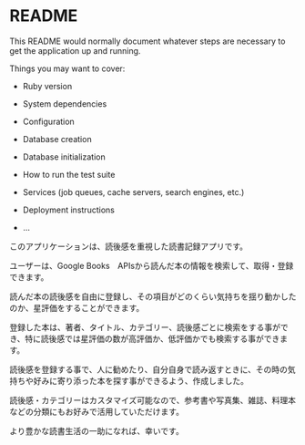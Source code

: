 # README

This README would normally document whatever steps are necessary to get the
application up and running.

Things you may want to cover:

* Ruby version

* System dependencies

* Configuration

* Database creation

* Database initialization

* How to run the test suite

* Services (job queues, cache servers, search engines, etc.)

* Deployment instructions

* ...

このアプリケーションは、読後感を重視した読書記録アプリです。

ユーザーは、Google Books　APIsから読んだ本の情報を検索して、取得・登録できます。

読んだ本の読後感を自由に登録し、その項目がどのくらい気持ちを揺り動かしたのか、星評価をすることができます。


登録した本は、著者、タイトル、カテゴリー、読後感ごとに検索をする事ができ、特に読後感では星評価の数が高評価か、低評価かでも検索する事ができます。

読後感を登録する事で、人に勧めたり、自分自身で読み返すときに、その時の気持ちや好みに寄り添った本を探す事ができるよう、作成しました。

読後感・カテゴリーはカスタマイズ可能なので、参考書や写真集、雑誌、料理本などの分類にもお好みで活用していただけます。

より豊かな読書生活の一助になれば、幸いです。
